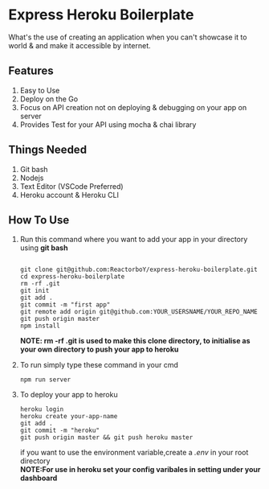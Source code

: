 # Express Heroku Boilerplate

What's the use of creating an application when you can't showcase it to world & and make it accessible by internet.

## Features

1. Easy to Use
2. Deploy on the Go
3. Focus on API creation not on deploying & debugging on your app on server
4. Provides Test for your API using mocha & chai library

## Things Needed
1. Git bash
2. Nodejs
3. Text Editor (VSCode Preferred)
4. Heroku account & Heroku CLI

## How To Use
1. Run this command where you want to add your app in your directory using **git bash**
    ```
    
    git clone git@github.com:ReactorboY/express-heroku-boilerplate.git  
    cd express-heroku-boilerplate
    rm -rf .git
    git init
    git add .
    git commit -m "first app"
    git remote add origin git@github.com:YOUR_USERSNAME/YOUR_REPO_NAME
    git push origin master
    npm install

    ```
    **NOTE: rm -rf .git is used to make this clone directory, to initialise as your own directory to push your app to heroku**  
2. To run simply type these command in your cmd 
    ```
    npm run server
    ```
3. To deploy your app to heroku
    ```
    heroku login
    heroku create your-app-name
    git add .
    git commit -m "heroku"
    git push origin master && git push heroku master
    ```

   if you want to use the environment variable,create a *.env* in your root directory  
   **NOTE:For use in heroku set your config varibales in setting under your dashboard**
